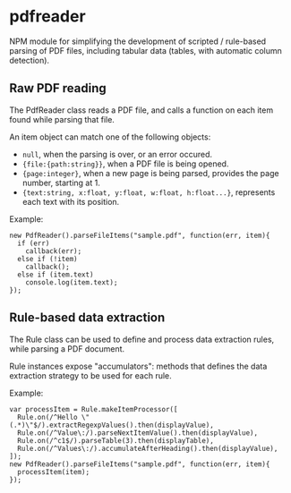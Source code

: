 # pdfreader
NPM module for simplifying the development of scripted / rule-based parsing of PDF files, including tabular data (tables, with automatic column detection).

## Raw PDF reading

The PdfReader class reads a PDF file, and calls a function on each item found while parsing that file.

 An item object can match one of the following objects:

 - `null`, when the parsing is over, or an error occured.
 - `{file:{path:string}}`, when a PDF file is being opened.
 - `{page:integer}`, when a new page is being parsed, provides the page number, starting at 1.
 - `{text:string, x:float, y:float, w:float, h:float...}`, represents each text with its position.

Example:

    new PdfReader().parseFileItems("sample.pdf", function(err, item){
      if (err)
        callback(err);
      else if (!item)
        callback();
      else if (item.text)
        console.log(item.text);
    });

## Rule-based data extraction

The Rule class can be used to define and process data extraction rules, while parsing a PDF document.

Rule instances expose "accumulators": methods that defines the data extraction strategy to be used for each rule.

Example:

    var processItem = Rule.makeItemProcessor([
      Rule.on(/^Hello \"(.*)\"$/).extractRegexpValues().then(displayValue),
      Rule.on(/^Value\:/).parseNextItemValue().then(displayValue),
      Rule.on(/^c1$/).parseTable(3).then(displayTable),
      Rule.on(/^Values\:/).accumulateAfterHeading().then(displayValue),
    ]);
    new PdfReader().parseFileItems("sample.pdf", function(err, item){
      processItem(item);
    });
